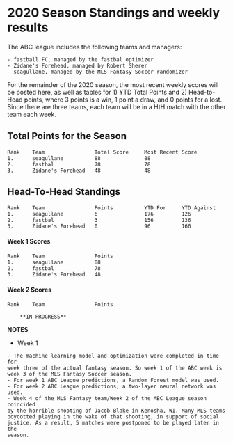 # 2020 Season Standings and weekly results

The ABC league includes the following teams and managers:
```
- fastball FC, managed by the fastbal optimizer
- Zidane's Forehead, managed by Robert Sherer
- seagullane, managed by the MLS Fantasy Soccer randomizer
```
For the remainder of the 2020 season, the most recent weekly scores will be
posted here, as well as tables for 1) YTD Total Points and 2) Head-to-Head
points, where 3 points is a win, 1 point a draw, and 0 points for a lost. Since
there are three teams, each team will be in a HtH match with the other team
each week.

## Total Points for the Season
    Rank    Team                Total Score     Most Recent Score
    1.      seagullane          88              88
    2.      fastbal             78              78
    3.      Zidane's Forehead   48              48

## Head-To-Head Standings
    Rank    Team                Points          YTD For     YTD Against
    1.      seagullane          6               176         126
    2.      fastbal             3               156         136
    3.      Zidane's Forehead   0               96          166

#### Week 1 Scores
    Rank    Team                Points
    1.      seagullane          88
    2.      fastbal             78
    3.      Zidane's Forehead   48

#### Week 2 Scores
    Rank    Team                Points
```
    **IN PROGRESS**
```

**NOTES**

- Week 1
```
- The machine learning model and optimization were completed in time for
week three of the actual fantasy season. So week 1 of the ABC week is
week 3 of the MLS Fantasy Soccer season.
- For week 1 ABC League predictions, a Random Forest model was used.
- For week 2 ABC League predictions, a two-layer neural network was used.
- Week 4 of the MLS Fantasy team/Week 2 of the ABC League season coincided
by the horrible shooting of Jacob Blake in Kenosha, WI. Many MLS teams
boycotted playing in the wake of that shooting, in support of social
justice. As a result, 5 matches were postponed to be played later in the
season.
```